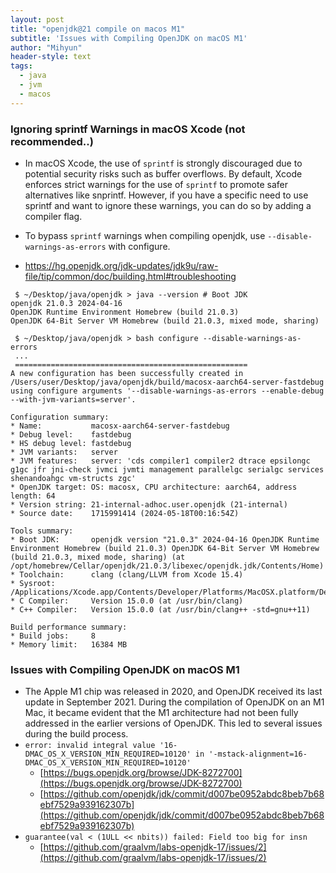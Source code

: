 ```yaml
---
layout: post
title: "openjdk@21 compile on macos M1"
subtitle: 'Issues with Compiling OpenJDK on macOS M1'
author: "Mihyun"
header-style: text
tags:
  - java
  - jvm
  - macos
---
```


### Ignoring sprintf Warnings in macOS Xcode (not recommended..)
- In macOS Xcode, the use of `sprintf` is strongly discouraged due to potential security risks such as buffer overflows. By default, Xcode enforces strict warnings for the use of `sprintf` to promote safer alternatives like snprintf. However, if you have a specific need to use sprintf and want to ignore these warnings, you can do so by adding a compiler flag.

- To bypass `sprintf` warnings when compiling openjdk, use `--disable-warnings-as-errors` with configure.
- https://hg.openjdk.org/jdk-updates/jdk9u/raw-file/tip/common/doc/building.html#troubleshooting

```
 $ ~/Desktop/java/openjdk > java --version # Boot JDK
openjdk 21.0.3 2024-04-16
OpenJDK Runtime Environment Homebrew (build 21.0.3)
OpenJDK 64-Bit Server VM Homebrew (build 21.0.3, mixed mode, sharing)

 $ ~/Desktop/java/openjdk > bash configure --disable-warnings-as-errors
 ...
 ====================================================
A new configuration has been successfully created in
/Users/user/Desktop/java/openjdk/build/macosx-aarch64-server-fastdebug
using configure arguments '--disable-warnings-as-errors --enable-debug --with-jvm-variants=server'.

Configuration summary:
* Name:           macosx-aarch64-server-fastdebug
* Debug level:    fastdebug
* HS debug level: fastdebug
* JVM variants:   server
* JVM features:   server: 'cds compiler1 compiler2 dtrace epsilongc g1gc jfr jni-check jvmci jvmti management parallelgc serialgc services shenandoahgc vm-structs zgc' 
* OpenJDK target: OS: macosx, CPU architecture: aarch64, address length: 64
* Version string: 21-internal-adhoc.user.openjdk (21-internal)
* Source date:    1715991414 (2024-05-18T00:16:54Z)

Tools summary:
* Boot JDK:       openjdk version "21.0.3" 2024-04-16 OpenJDK Runtime Environment Homebrew (build 21.0.3) OpenJDK 64-Bit Server VM Homebrew (build 21.0.3, mixed mode, sharing) (at /opt/homebrew/Cellar/openjdk/21.0.3/libexec/openjdk.jdk/Contents/Home)
* Toolchain:      clang (clang/LLVM from Xcode 15.4)
* Sysroot:        /Applications/Xcode.app/Contents/Developer/Platforms/MacOSX.platform/Developer/SDKs/MacOSX14.5.sdk
* C Compiler:     Version 15.0.0 (at /usr/bin/clang)
* C++ Compiler:   Version 15.0.0 (at /usr/bin/clang++ -std=gnu++11)

Build performance summary:
* Build jobs:     8
* Memory limit:   16384 MB
```

### Issues with Compiling OpenJDK on macOS M1
- The Apple M1 chip was released in 2020, and OpenJDK received its last update in September 2021. During the compilation of OpenJDK on an M1 Mac, it became evident that the M1 architecture had not been fully addressed in the earlier versions of OpenJDK. This led to several issues during the build process.
- `error: invalid integral value '16-DMAC_OS_X_VERSION_MIN_REQUIRED=10120' in '-mstack-alignment=16-DMAC_OS_X_VERSION_MIN_REQUIRED=10120'`
   - [https://bugs.openjdk.org/browse/JDK-8272700](https://bugs.openjdk.org/browse/JDK-8272700)
   - [https://github.com/openjdk/jdk/commit/d007be0952abdc8beb7b68ebf7529a939162307b](https://github.com/openjdk/jdk/commit/d007be0952abdc8beb7b68ebf7529a939162307b)
- `guarantee(val < (1ULL << nbits)) failed: Field too big for insn`
   - [https://github.com/graalvm/labs-openjdk-17/issues/2](https://github.com/graalvm/labs-openjdk-17/issues/2)
